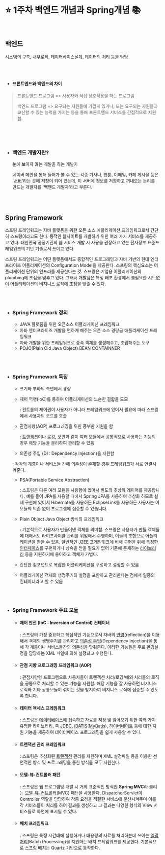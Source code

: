 # ⭐️ 1주차 백엔드 개념과 Spring개념 📚

<br>

## 백엔드

시스템의 구축, 내부로직, 데이터베이스설계, 데이터의 처리 등을 담당

<br>

<br>

-  #### 프론트엔드와 백엔드의 차이

> 프론트엔드 프로그램 => 사용자와 직접 상호작용을 하는 프로그램
>
> 백엔드 프로그램 => 요구되는 자원들에 가깝게 있거나, 또는 요구되는 자원들과 교신할 수 있는 능력을 가지는 등을        통해 프론트엔드 서비스를 간접적으로 지원함. 

<br>

<br>

<br>

- ### 백엔드 개발자란?

  눈에 보이지 않는 개발을 하는 개발자

  네이버 메인을 통해 들어가 볼 수 있는 각종 기사나, 웹툰, 이메일, 카페 게시물 등은 '<u>서버</u>'라는 곳에 저장이 되어 있는데, 이 서버에 정보를 저장하고 꺼내오는 논리를 만드는 개발자를 '백엔드 개발자'라고 부른다.

<br>

<br>

##  Spring Framework

스프링 프레임워크는 자바 플랫폼을 위한 오픈 소스 애플리케이션 프레임워크로서 간단히 스프링이라고도 한다. 동적인 웹사이트를 개발하기 위한 여러 가지 서비스를 제공하고 있다. 대한민국 공공기관의 웹 서비스 개발 시 사용을 권장하고 있는 전자정부 표준프레임워크의 기반 기술로서 쓰이고 있다. 

스프링 프레임워크는 어떤 플랫폼에서도 종합적인 프로그래밍과 자바 기반의 현대 엔터프라이즈 어플리케이션의  Configuration Model을 제공한다. 스프링의 핵심요소는 어플리케이션 단위의 인프라를 제공한다는 것. 스프링은 기업용 어플리케이션의 plumbing에 초점을 맞추고 있다. 그래서 개발팀은 특정 배포 환경에서 불필요한 시도없이 어플리케이션의 비지니스 로직에 초점을 맞출 수 있다.    

<br>

<br>

- ### Spring Framework 정의

  - JAVA 플랫폼을 위한 오픈소스 어플리케이션 프레임워크
  - 자바 엔터프라이즈 개발을 편하게 해주는 오픈 소스 경량급 애플리케이션 프레임워크
  - 자바 개발을 위한 프레임워크로 종속 객체를 생성해주고, 조립해주는 도구
  - POJO(Plain Old Java Object) BEAN CONTAINNER

<br>

<br>

- ### Spring Framework 특징

  - 크기와 부하의 측면에서 경량

  - 제어 역행(IoC)를 통하여 어플리케이션의 느슨한 결합을 도모 

    : 컨트롤의 제어권이 사용자가 아니라 프레임워크에 있어서 필요에 따라 스프링에서 사용자의 코드를 호출

  - 관점지향(AOP) 프로그래밍을 위한 풍부한 지원을 함 

    : [트랜잭션](https://ko.wikipedia.org/wiki/트랜잭션)이나 로깅, 보안과 같이 여러 모듈에서 공통적으로 사용하는 기능의 경우 해당 기능을 분리하여 관리할 수 있음

  -  의존성 주입 (DI : Dependency Injection)을 지원함 

    : 각각의 계층이나 서비스들 간에 의존성이 존재할 경우 프레임워크가 서로 연결시켜준다.

  - PSA(Portable Service Abstraction) 

    :  스프링은 다른 여러 모듈을 사용함에 있어서 별도의 추상화 레이어를 제공합니다. 예를 들어 JPA를 사용할 때에서 Spring JPA를 사용하여 추상화 하므로 실제 구현에 있어서 Hibernate를 사용하든 EclipseLink를 사용하든 사용자는 이 모듈의 의존 없이 프로그램에 집중할 수 있습니다.

  - Plain Object Java  Object 방식의 프레임워크

    :  기본적으로 사용자가 만들어낸 객체를 의미함. 스프링은 사용자가 만들 객체들에 대해서도 라이프사이클 관리를 위임해서 수행하며, 이들의 조합으로 어플리케이션을 만들 수 있음. 일반적인 [J2EE](https://ko.wikipedia.org/wiki/J2EE) 프레임워크에 비해 구현을 위해 특정한 [인터페이스](https://ko.wikipedia.org/wiki/인터페이스)를 구현하거나 상속을 받을 필요가 없어 기존에 존재하는 [라이브러리](https://ko.wikipedia.org/wiki/라이브러리) 등을 지원하기에 용이하고 객체가 가볍다.					

  - 간단한 컴포넌트로 복잡한 어플리케이션을 구성하고 설정할 수 있음

  - 어플리케이션 객체의 생명주기와 설정을 포함하고 관리한다는 점에서 일종의 컨테이너라고 할 수 있음																												

  <br>

  <br>

- ### Spring Framework 주요 모듈

  - #### 제어 반전 (IoC : Inversion of Control) 컨테이너

    :  스프링의 가장 중요하고 핵심적인 기능으로서 자바의 [반영](https://ko.wikipedia.org/wiki/반영_(컴퓨터_과학))(reflection)을 이용해서 객체의 생명주기를 관리하고 [의존성 주입](https://ko.wikipedia.org/wiki/의존성_주입)(Dependency Injection)을 통해 각 계층이나 서비스들간의 의존성을 맞춰준다. 이러한 기능들은 주로 환경설정을 담당하는 XML 파일에 의해 설정되고 수행된다.

  

  - #### 관점 지향 프로그래밍 프레임워크 (AOP)

     :  관점지향형 프로그램으로 사용자들이 트랜젝션 처리/로깅/예외 처리들의 로직을 공통으로 처리할 수 있는 기능을 지원함. 해당 기능을 잘 사용하면 비지니스로직와 기타 공통모듈이 섞이는 것을 방지하여 비지니스 로직에 집중할 수 있도록 합니다.

    

  - #### 데이터 액세스 프레임워크

    :  스프링은 [데이터베이스](https://ko.wikipedia.org/wiki/데이터베이스)에 접속하고 자료를 저장 및 읽어오기 위한 여러 가지 유명한 라이브러리, 즉 [JDBC](https://ko.wikipedia.org/wiki/JDBC), [iBATIS](https://ko.wikipedia.org/wiki/IBATIS)([MyBatis](https://ko.wikipedia.org/wiki/MyBatis)), [하이버네이트](https://ko.wikipedia.org/wiki/하이버네이트) 등에 대한 지원 기능을 제공하여 데이터베이스 프로그래밍을 쉽게 사용할 수 있다.

    

  - #### 트랜잭션 관리 프레임워크

    :  스프링은 추상화된 [트랜잭션](https://ko.wikipedia.org/wiki/트랜잭션) 관리를 지원하며 XML 설정파일 등을 이용한 선언적인 방식 및 프로그래밍을 통한 방식을 모두 지원한다.

    

  - #### 모델-뷰-컨트롤러 패턴

    :  스프링은 웹 프로그램밍 개발 시 거의 표준적인 방식인 **Spring MVC**라 불리는 [모델-뷰-컨트롤러](https://ko.wikipedia.org/wiki/모델-뷰-컨트롤러)(MVC) 패턴을 사용한다. DispatcherServlet이 Controller 역할을 담당하여 각종 요청을 적절한 서비스에 분산시켜주며 이를 각 서비스들이 처리를 하여 결과를 생성하고 그 결과는 다양한 형식의 View 서비스들로 화면에 표시될 수 있다.

    

  - #### 배치 프레임워크

    :  스프링은 특정 시간대에 실행하거나 대용량의 자료를 처리하는데 쓰이는 [일괄 처리](https://ko.wikipedia.org/wiki/일괄_처리)(Batch Processing)을 지원하는 배치 프레임워크를 제공한다. 기본적으로 스프링 배치는 Quartz 기반으로 동작한다.

  